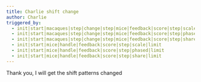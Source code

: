 ```yaml
---
title: Charlie shift change
author: Charlie
triggered_by:
  - init|start|macaques|step|change|step|mice|feedback|score|step|scale|limit
  - init|start|macaques|step|change|step|mice|feedback|score|step|phased|limit
  - init|start|macaques|step|change|step|mice|feedback|score|step|share|limit
  - init|start|mice|handle|feedback|score|step|scale|limit
  - init|start|mice|handle|feedback|score|step|phased|limit
  - init|start|mice|handle|feedback|score|step|share|limit
---
```

Thank you, I will get the shift patterns changed
